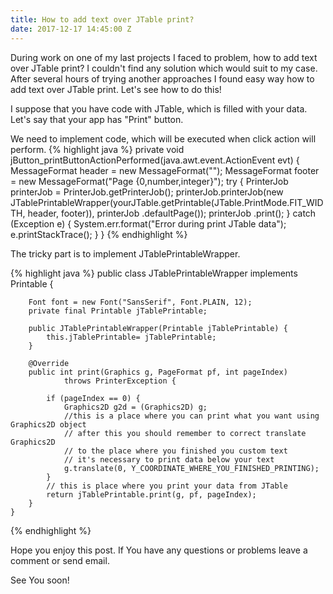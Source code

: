 ```yaml
---
title: How to add text over JTable print?
date: 2017-12-17 14:45:00 Z
---
```


During work on one of my last projects I faced to problem, how to add text over JTable print? I couldn't find any solution which would suit to my case. After several hours of trying another approaches I found easy way how to add text over JTable print. Let's see how to do this!

I suppose that you have code with JTable, which is filled with your data.
Let's say that your app has "Print" button.

We need to implement code, which will be executed when click action will perform.
{% highlight java %}
private void jButton_printButtonActionPerformed(java.awt.event.ActionEvent evt) {                                                
    MessageFormat header = new MessageFormat("");
    MessageFormat footer = new MessageFormat("Page {0,number,integer}");
    try {
        PrinterJob printerJob = PrinterJob.getPrinterJob();
        printerJob.printerJob(new JTablePrintableWrapper(yourJTable.getPrintable(JTable.PrintMode.FIT_WIDTH, header, footer)), printerJob .defaultPage());
        printerJob .print();
    } catch (Exception e) {
       System.err.format("Error during print JTable data");
       e.printStackTrace();
    }
}
{% endhighlight %}

The tricky part is to implement JTablePrintableWrapper.

{% highlight java %}
    public class JTablePrintableWrapper implements Printable {

        Font font = new Font("SansSerif", Font.PLAIN, 12);
        private final Printable jTablePrintable;

        public JTablePrintableWrapper(Printable jTablePrintable) {
            this.jTablePrintable= jTablePrintable;
        }

        @Override
        public int print(Graphics g, PageFormat pf, int pageIndex)
                throws PrinterException {

            if (pageIndex == 0) {
                Graphics2D g2d = (Graphics2D) g;
                //this is a place where you can print what you want using Graphics2D object
                // after this you should remember to correct translate Graphics2D
                // to the place where you finished you custom text
                // it's necessary to print data below your text
                g.translate(0, Y_COORDINATE_WHERE_YOU_FINISHED_PRINTING);
            }
            // this is place where you print your data from JTable
            return jTablePrintable.print(g, pf, pageIndex);
        }
    }
{% endhighlight %}

Hope you enjoy this post. If You have any questions or problems leave a comment or send email.

See You soon!